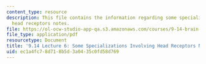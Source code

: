```yaml
---
content_type: resource
description: This file contains the information regarding some specializations involving
  head receptors notes.
file: https://ol-ocw-studio-app-qa.s3.amazonaws.com/courses/9-14-brain-structure-and-its-origins-spring-2014/ec1a4fc78d718b5d3a0435c0fd58d769_MIT9_14S14_Lecture6.pdf
file_type: application/pdf
resourcetype: Document
title: '9.14 Lecture 6: Some Specializations Involving Head Receptors Notes'
uid: ec1a4fc7-8d71-8b5d-3a04-35c0fd58d769
---
```

